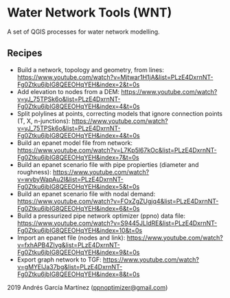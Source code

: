 # Water Network Tools (WNT)
A set of QGIS processes for water network modelling.

## Recipes
- Build a network, topology and geometry, from lines:
https://www.youtube.com/watch?v=Mjtwar1H1jA&list=PLzE4DxrnNT-Fg0Ztku6jbIG8QEEOHqYEH&index=2&t=0s
- Add elevation to nodes from a DEM:
https://www.youtube.com/watch?v=yJ_75TPSk6o&list=PLzE4DxrnNT-Fg0Ztku6jbIG8QEEOHqYEH&index=4&t=0s
- Split polylines at points, correcting models that ignore connection points (T, X, n-junctions):
https://www.youtube.com/watch?v=yJ_75TPSk6o&list=PLzE4DxrnNT-Fg0Ztku6jbIG8QEEOHqYEH&index=4&t=0s
- Build an epanet model file from network:
https://www.youtube.com/watch?v=L7Kp5l67kOc&list=PLzE4DxrnNT-Fg0Ztku6jbIG8QEEOHqYEH&index=7&t=0s
- Build an epanet scenario file with pipe propierties (diameter and roughness):
https://www.youtube.com/watch?v=wvbyWapAu2I&list=PLzE4DxrnNT-Fg0Ztku6jbIG8QEEOHqYEH&index=5&t=0s
- Build an epanet scenario file with nodal demand:
https://www.youtube.com/watch?v=FOxZgZUgjq4&list=PLzE4DxrnNT-Fg0Ztku6jbIG8QEEOHqYEH&index=6&t=0s
- Build a pressurized pipe network optimizer (ppno) data file:
https://www.youtube.com/watch?v=S9445JLldRE&list=PLzE4DxrnNT-Fg0Ztku6jbIG8QEEOHqYEH&index=10&t=0s
- Import an epanet file (nodes and link):
https://www.youtube.com/watch?v=fxhAPB4ZIyg&list=PLzE4DxrnNT-Fg0Ztku6jbIG8QEEOHqYEH&index=9&t=0s
- Export graph network to TGF:
https://www.youtube.com/watch?v=gMYElJa37bg&list=PLzE4DxrnNT-Fg0Ztku6jbIG8QEEOHqYEH&index=8&t=0s

2019 Andrés García Martínez (ppnoptimizer@gmail.com)
